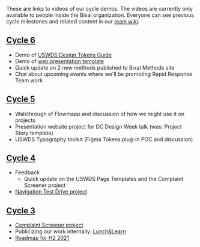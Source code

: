 These are links to videos of our cycle demos. The videos are currently only available to people inside the Bixal organization. Everyone can see previous cycle milestones and related content in our [team wiki](https://github.com/Bixal/rapid-response-team/milestones?state=closed).

## [Cycle 6](https://bixal365.sharepoint.com/:v:/s/RapidResponse/ETrcBfgKd1NDpT3zbd9I_1gBZxa7wnsL86hFe1jTo_JzaQ?e=C2cb2P)

- Demo of [USWDS Design Tokens Guide](https://bixal.github.io/uswds-design-tokens-guide/)
- Demo of [web presentation template](https://bixal.github.io/presentation-template/)
- Quick update on 2 new methods published to Bixal Methods site
- Chat about upcoming events where we'll be promoting Rapid Response Team work

## [Cycle 5](https://bixal365.sharepoint.com/:v:/s/RapidResponse/EfeiNaOJP1BKvaBcVJHPLb0BOoc-dVJ4rAOhcYl_aqaPbA?e=41DyoT)

- Walkthrough of Flowmapp and discussion of how we might use it on projects
- Presentation website project for DC Design Week talk (was: Project Story template)
- USWDS Typography toolkit (Figma Tokens plug-in POC and discussion)

## [Cycle 4](https://bixal365.sharepoint.com/:v:/s/RapidResponse/ESpXFFEsug9AkczaSmY9GEQBkjAQJsm0wBe-IS20R49BvQ?e=wX1vr0)

- Feedback
   - Quick update on the USWDS Page Templates and the Complaint Screener project
- [Navigation Test Drive project](https://github.com/Bixal/site-nav-test-drive)

## [Cycle 3](https://bixal365.sharepoint.com/:v:/s/RapidResponse/Ea1gdswV8cNLryKvSrX0z68B-tyv_L7g9A8KitRCC3gmMA?e=RBRmJn)

- [Complaint Screener project](https://bixal.github.io/uswds-screener-prototyping-tool/)
- Publicizing our work internally: [Lunch&Learn](https://bixal365.sharepoint.com/Shared%20Documents/Forms/AllItems.aspx?csf=1&web=1&e=N3Xllk&cid=4123a42e%2D9c6e%2D4fe6%2D9043%2D378f92dd3255&RootFolder=%2FShared%20Documents%2FLunch%20and%20Learns%2F20210701%20%2D%20The%20Rapid%20Response%20Team&FolderCTID=0x01200031F810D72D395248BD3D14D48D34F542)
- [Roadmap for H2 2021](https://codepen.io/pglevy/full/XWRbjGR)